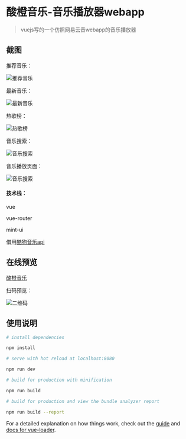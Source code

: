 # 酸橙音乐-音乐播放器webapp

> vuejs写的一个仿照网易云音webapp的音乐播放器

## 截图

推荐音乐：

![推荐音乐](./musicImg/1.PNG)

最新音乐：

![最新音乐](./musicImg/2.PNG)

热歌榜：

![热歌榜](./musicImg/3.PNG)

音乐搜索：

![音乐搜索](./musicImg/4.PNG)

音乐播放页面：

![音乐搜索](./musicImg/5.PNG)

#### 技术栈：

vue

vue-router

mint-ui

借用[酷狗音乐api](http://blog.yizicheng.cn/%E9%85%B7%E7%8B%97%E9%9F%B3%E4%B9%90api%E6%8E%A5%E5%8F%A3)


## 在线预览

[酸橙音乐](http://musicapp.yizicheng.cn)

扫码预览：

![二维码](./musicImg/6.PNG)





## 使用说明

``` bash
# install dependencies

npm install

# serve with hot reload at localhost:8080

npm run dev

# build for production with minification

npm run build

# build for production and view the bundle analyzer report

npm run build --report
```

For a detailed explanation on how things work, check out the [guide](http://vuejs-templates.github.io/webpack/) and [docs for vue-loader](http://vuejs.github.io/vue-loader).
